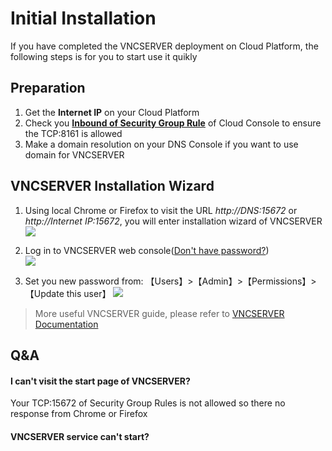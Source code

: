 # Initial Installation

If you have completed the VNCSERVER deployment on Cloud Platform, the following steps is for you to start use it quikly

## Preparation

1. Get the **Internet IP** on your Cloud Platform
2. Check you **[Inbound of Security Group Rule](https://support.websoft9.com/docs/faq/tech-instance.html)** of Cloud Console to ensure the TCP:8161 is allowed
3. Make a domain resolution on your DNS Console if you want to use domain for VNCSERVER

## VNCSERVER Installation Wizard

1. Using local Chrome or Firefox to visit the URL *http://DNS:15672* or *http://Internet IP:15672*, you will enter installation wizard of VNCSERVER
   ![](https://libs.websoft9.com/Websoft9/DocsPicture/zh/vncserver/vncserver-login-websoft9.png)

2. Log in to VNCSERVER web console([Don't have password?](/stack-accounts.md#vncserver))  
   ![](https://libs.websoft9.com/Websoft9/DocsPicture/zh/vncserver/vncserver-bk-websoft9.png)

3. Set you new password from: 【Users】>【Admin】>【Permissions】>【Update this user】
   ![](https://libs.websoft9.com/Websoft9/DocsPicture/zh/vncserver/vncserver-pw-websoft9.png)

> More useful VNCSERVER guide, please refer to [VNCSERVER Documentation](https://www.vncserver.com/documentation.html)

## Q&A

#### I can't visit the start page of VNCSERVER?

Your TCP:15672 of Security Group Rules is not allowed so there no response from Chrome or Firefox

#### VNCSERVER service can't start? 